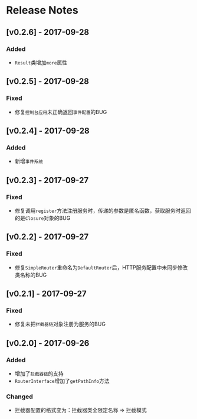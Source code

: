# Release Notes

## [v0.2.6] - 2017-09-28

### Added
- `Result`类增加`more`属性

## [v0.2.5] - 2017-09-28

### Fixed
- 修复`控制台应用`未正确返回`事件配置`的BUG

## [v0.2.4] - 2017-09-28

### Added
- 新增`事件系统`

## [v0.2.3] - 2017-09-27

### Fixed
- 修复调用`register`方法注册服务时，传递的参数是匿名函数，获取服务时返回的是`Closure`对象的BUG

## [v0.2.2] - 2017-09-27

### Fixed
- 修复`SimpleRouter`重命名为`DefaultRouter`后，HTTP服务配置中未同步修改类名称的BUG

## [v0.2.1] - 2017-09-27

### Fixed
- 修复未把`拦截器链`对象注册为服务的BUG

## [v0.2.0] - 2017-09-26

### Added
- 增加了`拦截器链`的支持
- `RouterInterface`增加了`getPathInfo`方法

### Changed
- 拦截器配置的格式变为：拦截器类全限定名称 => 拦截模式
